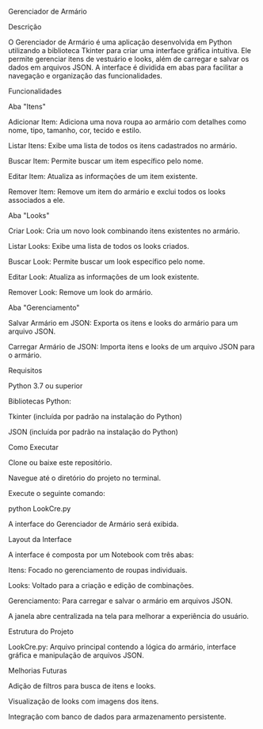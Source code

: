 Gerenciador de Armário

Descrição

O Gerenciador de Armário é uma aplicação desenvolvida em Python utilizando a biblioteca Tkinter para criar uma interface gráfica intuitiva. Ele permite gerenciar itens de vestuário e looks, além de carregar e salvar os dados em arquivos JSON. A interface é dividida em abas para facilitar a navegação e organização das funcionalidades.

Funcionalidades

Aba "Itens"

Adicionar Item: Adiciona uma nova roupa ao armário com detalhes como nome, tipo, tamanho, cor, tecido e estilo.

Listar Itens: Exibe uma lista de todos os itens cadastrados no armário.

Buscar Item: Permite buscar um item específico pelo nome.

Editar Item: Atualiza as informações de um item existente.

Remover Item: Remove um item do armário e exclui todos os looks associados a ele.

Aba "Looks"

Criar Look: Cria um novo look combinando itens existentes no armário.

Listar Looks: Exibe uma lista de todos os looks criados.

Buscar Look: Permite buscar um look específico pelo nome.

Editar Look: Atualiza as informações de um look existente.

Remover Look: Remove um look do armário.

Aba "Gerenciamento"

Salvar Armário em JSON: Exporta os itens e looks do armário para um arquivo JSON.

Carregar Armário de JSON: Importa itens e looks de um arquivo JSON para o armário.

Requisitos

Python 3.7 ou superior

Bibliotecas Python:

Tkinter (incluída por padrão na instalação do Python)

JSON (incluída por padrão na instalação do Python)

Como Executar

Clone ou baixe este repositório.

Navegue até o diretório do projeto no terminal.

Execute o seguinte comando:

python LookCre.py

A interface do Gerenciador de Armário será exibida.

Layout da Interface

A interface é composta por um Notebook com três abas:

Itens: Focado no gerenciamento de roupas individuais.

Looks: Voltado para a criação e edição de combinações.

Gerenciamento: Para carregar e salvar o armário em arquivos JSON.

A janela abre centralizada na tela para melhorar a experiência do usuário.

Estrutura do Projeto

LookCre.py: Arquivo principal contendo a lógica do armário, interface gráfica e manipulação de arquivos JSON.

Melhorias Futuras

Adição de filtros para busca de itens e looks.

Visualização de looks com imagens dos itens.

Integração com banco de dados para armazenamento persistente.


